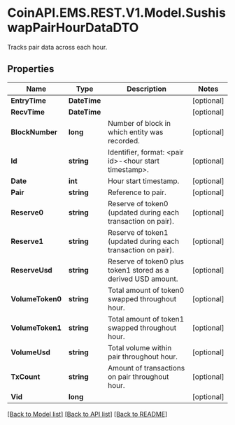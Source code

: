 # CoinAPI.EMS.REST.V1.Model.SushiswapPairHourDataDTO
Tracks pair data across each hour.

## Properties

Name | Type | Description | Notes
------------ | ------------- | ------------- | -------------
**EntryTime** | **DateTime** |  | [optional] 
**RecvTime** | **DateTime** |  | [optional] 
**BlockNumber** | **long** | Number of block in which entity was recorded. | [optional] 
**Id** | **string** | Identifier, format: &lt;pair id&gt;-&lt;hour start timestamp&gt;. | [optional] 
**Date** | **int** | Hour start timestamp. | [optional] 
**Pair** | **string** | Reference to pair. | [optional] 
**Reserve0** | **string** | Reserve of token0 (updated during each transaction on pair). | [optional] 
**Reserve1** | **string** | Reserve of token1 (updated during each transaction on pair). | [optional] 
**ReserveUsd** | **string** | Reserve of token0 plus token1 stored as a derived USD amount. | [optional] 
**VolumeToken0** | **string** | Total amount of token0 swapped throughout hour. | [optional] 
**VolumeToken1** | **string** | Total amount of token1 swapped throughout hour. | [optional] 
**VolumeUsd** | **string** | Total volume within pair throughout hour. | [optional] 
**TxCount** | **string** | Amount of transactions on pair throughout hour. | [optional] 
**Vid** | **long** |  | [optional] 

[[Back to Model list]](../README.md#documentation-for-models) [[Back to API list]](../README.md#documentation-for-api-endpoints) [[Back to README]](../README.md)

